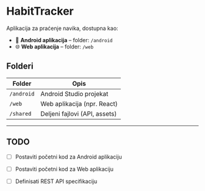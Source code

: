 # HabitTracker

Aplikacija za praćenje navika, dostupna kao:

- 📱 **Android aplikacija** – folder: `/android`
- 🌐 **Web aplikacija** – folder: `/web`

## Folderi

| Folder   | Opis                          |
|----------|-------------------------------|
| `/android` | Android Studio projekat       |
| `/web`     | Web aplikacija (npr. React)   |
| `/shared`  | Deljeni fajlovi (API, assets) |

---

## TODO

- [ ] Postaviti početni kod za Android aplikaciju
- [ ] Postaviti početni kod za Web aplikaciju
- [ ] Definisati REST API specifikaciju

